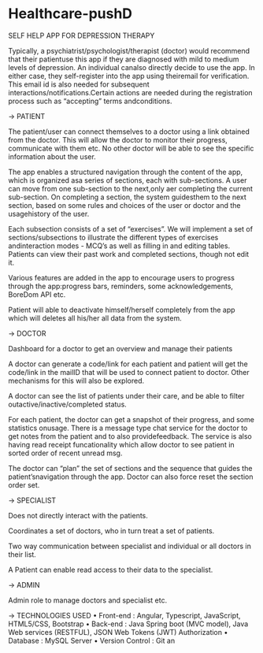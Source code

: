 # Healthcare-pushD

SELF HELP APP FOR DEPRESSION THERAPY

Typically, a psychiatrist/psychologist/therapist (doctor) would recommend that their patientuse this app if they are diagnosed 
with mild to medium levels of depression. An individual canalso directly decide to use the app. In either case, 
they self-register into the app using theiremail for verification. 
This email id is also needed for subsequent interactions/notifications.Certain actions are needed during the registration process such as “accepting” terms andconditions.

-> PATIENT

The patient/user can connect themselves to a doctor using a link obtained from the doctor. This will allow the doctor to monitor their progress, communicate with them etc.
No other doctor will be able to see the specific information about the user.

The app enables a structured navigation through the content of the app, which is organized asa series of sections, each with sub-sections.
A user can move from one sub-section to the next,only aer completing the current sub-section. On completing a section, the system guidesthem to the next section, 
based on some rules and choices of the user or doctor and the usagehistory of the user.

Each subsection consists of a set of “exercises”. We will implement a set of sections/subsections to illustrate the different types of exercises andinteraction modes - MCQʼs as well as filling in and editing tables.
Patients can view their past work and completed sections, though not edit it.

Various features are added in the app to encourage users to progress through the app:progress bars, reminders, some acknowledgements, BoreDom API etc.

Patient will able to deactivate himself/herself completely from the app which will deletes all his/her all data from the system.

-> DOCTOR

Dashboard for a doctor to get an overview and manage their patients

A doctor can generate a code/link for each patient and patient will get the code/link in the mailID that will be used to connect patient to doctor. Other mechanisms for this will also be explored.

A doctor can see the list of patients under their care, and be able to filter outactive/inactive/completed status.

For each patient, the doctor can get a snapshot of their progress, and some statistics onusage. There is a message type chat service for the doctor to get notes from the patient and to also providefeedback. The service is also having read receipt funcationality which allow doctor to see patient in 
sorted order of recent unread msg.

The doctor can “plan” the set of sections and the sequence that guides the patientʼsnavigation through the app.
Doctor can also force reset the section order set.

-> SPECIALIST

Does not directly interact with the patients.

Coordinates a set of doctors, who in turn treat a set of patients.

Two way communication between specialist and individual or all doctors in their list.

A Patient can enable read access to their data to the specialist.

-> ADMIN

Admin role to manage doctors and specialist etc.


-> TECHNOLOGIES USED
• Front-end : Angular, Typescript, JavaScript, HTML5/CSS, Bootstrap
• Back-end : Java Spring boot (MVC model), Java Web services
(RESTFUL), JSON Web Tokens (JWT) Authorization
• Database : MySQL Server
• Version Control : Git an
